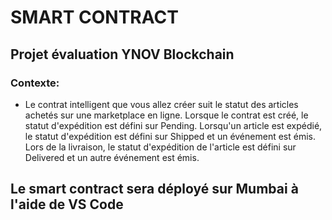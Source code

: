 # SMART CONTRACT

## Projet évaluation YNOV Blockchain

### Contexte:

- Le contrat intelligent que vous allez créer suit le statut des articles achetés sur une marketplace en ligne. Lorsque le contrat est créé, le statut d'expédition est défini sur Pending. Lorsqu'un article est expédié, le statut d'expédition est défini sur Shipped et un événement est émis. Lors de la livraison, le statut d'expédition de l'article est défini sur Delivered et un autre événement est émis.

## Le smart contract sera déployé sur Mumbai à l'aide de VS Code
